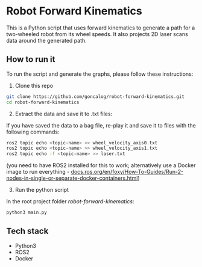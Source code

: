 # Robot Forward Kinematics

This is a Python script that uses forward kinematics to generate a path for a two-wheeled robot from its wheel speeds. It also projects 2D laser scans data around the generated path.

## How to run it
To run the script and generate the graphs, please follow these instructions:

1. Clone this repo
```bash
git clone https://github.com/goncalog/robot-forward-kinematics.git
cd robot-forward-kinematics
```

2. Extract the data and save it to .txt files:

If you have saved the data to a bag file, re-play it and save it to files with the following commands:
```bash
ros2 topic echo <topic-name> >> wheel_velocity_axis0.txt
ros2 topic echo <topic-name> >> wheel_velocity_axis1.txt
ros2 topic echo -f <topic-name> >> laser.txt
```
(you need to have ROS2 installed for this to work; alternatively use a Docker image to run everything - [docs.ros.org/en/foxy/How-To-Guides/Run-2-nodes-in-single-or-separate-docker-containers.html](https://docs.ros.org/en/foxy/How-To-Guides/Run-2-nodes-in-single-or-separate-docker-containers.html))

3. Run the python script

In the root project folder *robot-forward-kinematics*:
```bash
python3 main.py
```

## Tech stack
- Python3
- ROS2
- Docker
